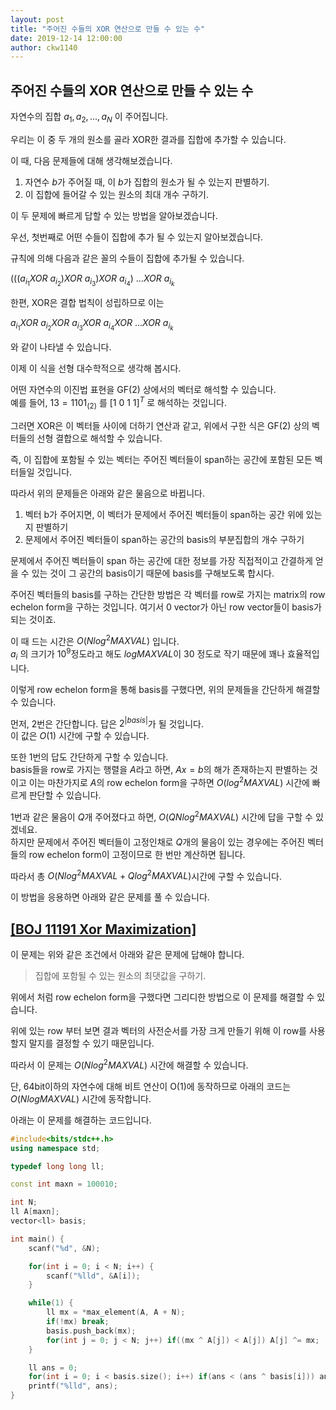 ```yaml
---
layout: post
title: "주어진 수들의 XOR 연산으로 만들 수 있는 수"
date: 2019-12-14 12:00:00
author: ckw1140
---
```


## 주어진 수들의 XOR 연산으로 만들 수 있는 수

자연수의 집합 ${a_1, a_2, ..., a_N}$ 이 주어집니다.  

우리는 이 중 두 개의 원소를 골라 XOR한 결과를 집합에 추가할 수 있습니다.  

이 때, 다음 문제들에 대해 생각해보겠습니다.  

1. 자연수 $b$가 주어질 때, 이 $b$가 집합의 원소가 될 수 있는지 판별하기.  
2. 이 집합에 들어갈 수 있는 원소의 최대 개수 구하기.  


이 두 문제에 빠르게 답할 수 있는 방법을 알아보겠습니다.  

우선, 첫번째로 어떤 수들이 집합에 추가 될 수 있는지 알아보겠습니다.  

규칙에 의해 다음과 같은 꼴의 수들이 집합에 추가될 수 있습니다.  

$(((a_{i_1} XOR$ $a_{i_2}) XOR$ $a_{i_3}) XOR$ $a_{i_4})$ $... XOR$ $a_{i_k}$

한편, XOR은 결합 법칙이 성립하므로 이는

$a_{i_1} XOR$ $a_{i_2} XOR$ $a_{i_3} XOR$ $a_{i_4} XOR$ $...XOR$ $a_{i_k}$  

와 같이 나타낼 수 있습니다.  

이제 이 식을 선형 대수학적으로 생각해 봅시다.  

어떤 자연수의 이진법 표현을 GF(2) 상에서의 벡터로 해석할 수 있습니다.  
예를 들어, $13 = 1101_{(2)}$ 를 [1 0 1 1]$^T$ 로 해석하는 것입니다.  

그러면 XOR은 이 벡터들 사이에 더하기 연산과 같고, 위에서 구한 식은 GF(2) 상의 벡터들의 선형 결합으로 해석할 수 있습니다.  

즉, 이 집합에 포함될 수 있는 벡터는 주어진 벡터들이 span하는 공간에 포함된 모든 벡터들일 것입니다.

따라서 위의 문제들은 아래와 같은 물음으로 바뀝니다.

1. 벡터 b가 주어지면, 이 벡터가 문제에서 주어진 벡터들이 span하는 공간 위에 있는지 판별하기  
2.  문제에서 주어진 벡터들이 span하는 공간의 basis의 부분집합의 개수 구하기  

문제에서 주어진 벡터들이 span 하는 공간에 대한 정보를 가장 직접적이고 간결하게 얻을 수 있는 것이 그 공간의 basis이기 때문에 basis를 구해보도록 합시다.  

주어진 벡터들의 basis를 구하는 간단한 방법은 각 벡터를 row로 가지는 matrix의 row echelon form을 구하는 것입니다. 여기서 0 vector가 아닌 row vector들이 basis가 되는 것이죠.  

이 때 드는 시간은 $O(Nlog^2MAXVAL)$ 입니다.  
$a_i$ 의 크기가 $10^9$정도라고 해도 $logMAXVAL$이 30 정도로 작기 때문에 꽤나 효율적입니다.  

이렇게 row echelon form을 통해 basis를 구했다면, 위의 문제들을 간단하게 해결할 수 있습니다.  

먼저, 2번은 간단합니다. 답은 $2^{|basis|}$가 될 것입니다.  
이 값은 $O(1)$ 시간에 구할 수 있습니다.  

또한 1번의 답도 간단하게 구할 수 있습니다.  
basis들을 row로 가지는 행렬을 $A$라고 하면, $Ax=b$의 해가 존재하는지 판별하는 것이고 이는 마찬가지로 $A$의 row echelon form을 구하면 $O(log^2MAXVAL)$ 시간에 빠르게 판단할 수 있습니다.  

1번과 같은 물음이 $Q$개 주어졌다고 하면, $O(QNlog^2MAXVAL)$ 시간에 답을 구할 수 있겠네요.  
하지만 문제에서 주어진 벡터들이 고정인채로 $Q$개의 물음이 있는 경우에는 주어진 벡터들의 row echelon form이 고정이므로 한 번만 계산하면 됩니다.   

따라서 총 $O(Nlog^2MAXVAL + Qlog^2MAXVAL)$시간에 구할 수 있습니다.  

이 방법을 응용하면 아래와 같은 문제를 풀 수 있습니다.  

[\[BOJ 11191 Xor Maximization\]](https://www.acmicpc.net/problem/11191)
-

이 문제는 위와 같은 조건에서 아래와 같은 문제에 답해야 합니다.  

>집합에 포함될 수 있는 원소의 최댓값을 구하기.

위에서 처럼 row echelon form을 구했다면 그리디한 방법으로 이 문제를 해결할 수 있습니다.

위에 있는 row 부터 보면 결과 벡터의 사전순서를 가장 크게 만들기 위해 이 row를 사용할지 말지를 결정할 수 있기 때문입니다.  

따라서 이 문제는 $O(Nlog^2MAXVAL)$ 시간에 해결할 수 있습니다.  

단, 64bit이하의 자연수에 대해 비트 연산이 O(1)에 동작하므로 아래의 코드는 $O(NlogMAXVAL)$ 시간에 동작합니다.  

아래는 이 문제를 해결하는 코드입니다.

```cpp
#include<bits/stdc++.h>
using namespace std;

typedef long long ll;

const int maxn = 100010;

int N;
ll A[maxn];
vector<ll> basis;

int main() {
    scanf("%d", &N);

    for(int i = 0; i < N; i++) {
        scanf("%lld", &A[i]);
    }

    while(1) {
        ll mx = *max_element(A, A + N);
        if(!mx) break;
        basis.push_back(mx);
        for(int j = 0; j < N; j++) if((mx ^ A[j]) < A[j]) A[j] ^= mx;
    }

    ll ans = 0;
    for(int i = 0; i < basis.size(); i++) if(ans < (ans ^ basis[i])) ans ^= basis[i];
    printf("%lld", ans);
}

```

